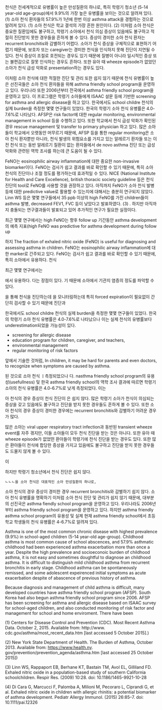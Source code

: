   천식은 전세계적으로 유병률이 높은 만성질환의 하나로, 특히 학령기 청소년 (5-14 year-old age-group)에서 9.9%의 가장 높은 유병률을 보이는 것으로 알려져 있다. (1)  소아 천식 환자들의 57.9%가 1년에 한번 이상 asthma attack을 경험하는 것으로 알려져 있다. (1)  소아 천식은 학교 결석의 가장 흔한 원인이다. (2)  이처럼 소아 천식은 중요한 질환임에도 불구하고, 학령기 소아에서 천식 의심 증상이 있음에도 불구하고 적절히 진단받지 못한 경우들을 흔하게 볼 수 있다. 증상이 경미한 소아 천식 환자는 recurrent bronchitis와 감별하기 어렵다. 소아가 천식 증상을 구체적으로 표현하기 어렵기 때문에, 보호자 또는 caregiver는 경미한 천식을 인식하지 못해 진단이 지연될 수 있다. 천식 증상이 조절로 호전되는 경우도 있기 때문에 질병이 아니라 일시적인 증상 또는 불편감으로 잘못 인식하는 경우도 흔하다. 또한 유아 때 wheeze episode가 없었던 소아가 천식 급성 악화로 presentation하는 경우도 있다. 
  
  이처럼 소아 천식에 대한 적절한 진단 및 관리 또한 쉽지 않기 때문에 천식 유병률이 높은 선진국들은 소아 천식 환자들을 위해 asthma friendly school program을 운영하고 있다. 우리나라 또한 2006년부터 전국에서 asthma friendly school program을 운영하고 있다. 이 프로그램은 학령기 소아들에게 ISAAC 설문 등에 기반한 screening for asthma and allergic disease을 하고 있다.  한국에서도 school childre 천식의 실제 burden을 측정한 몇몇 연구들이 있었다. 한국의 학령기 소아 천식 유병률은 4.0-7.6%로 나타났다. AFSP은 risk factor에 대한 regular monitoring, environmental management in school 등을 수행하고 있다. 또한 학교에서 천식 급성 악화가 확인된 경우 rescue management 및 transfer to primary physician 하고 있다. 많은 소아들이 학교에서 오랫동안 머무르기 때문에, AFSP 등을 통한 regular monitoring은 소아 천식 환자뿐만 아니라, 천식 발생의 위험요소를 가지고 있는 알레르기 환자들 또는 이전 천식 또는 동반 알레르기 질환이 없는 환자들에서 de novo asthma 진단 또는 급성 악화와 관련된 역학 조사를 하는데 큰 도움이 될 수 있다. 
    
FeNO는 eosinophilic airway inflammation에 대한 중요한 non-invasive biomarker이다. FeNO는 검사가 쉽고 결과를 바로 확인할 수 있기 때문에, 특히 소아 천식의 진단이나 조절 정도를 평가하는데 효과적일 수 있다. NICE (National Institute for Health and Care Excellence), british thoracic society guideline 등은 천식 진단의 tool로 FeNO를 사용할 것을 권장하고 있다. 아직까지 FeNO가 소아 천식 발병 등에 대한 predictive value로 활용할 수 있는지에 대해서는 충분히 연구되지 않았다. Linn WS 등은 몇몇 연구들에서 35 ppb 이상의 high FeNO를 가진 children들이 asthma 발병, decreased FEV1, FVC 등이 낮았다고 발표하였다. (3) . 하지만 아직까지 충돌되는 연구결과들이 발표되고 있어 추가적인 연구가 필요한 실정이다. 



최근 몇몇 연구에서는 high FeNO는 향후 follow up 기간동안 asthma development의 예측 지표(high FeNO was predictive for asthma development during follow up 

하지
The fraction of exhaled nitric oxide (FeNO) is useful for diagnosing and assessing asthma in children. FeNO는 eosinophilic airway inflammation에 대한 marker로 간주되고 있다. FeNO는 검사가 쉽고 결과를 바로 확인할 수 있기 때문에, 특히 소아에서 유용하다. 천식
  
  
최근 몇몇 연구에서는 

  에서 유용하다. 
  다는 장점이 있다. 
  기 때문에 소아에서 기관지 염증의 정도를 파악할 수 있다. 
  
  을 통해 천식을 진단하는데 을 모니터링하는데 특히 forced expiration이 필요없이 간단히 검사할 수 있기 때문에  진단과 
  
  한국에서도 school childre 천식의 실제 burden을 측정한 몇몇 연구들이 있었다. 한국의 학령기 소아 천식 유병률은 4.0-7.6%로 나타났으나 이는 실제 천식의 유병률보다 underestimation되었을 가능성이 있다. 
  
  - screening for allergic disease
  - education program for children, caregiver, and teachers, 
  - environmental management 
  - regular monitoring of risk factors
  
  
  앞에서 기술한 것처럼, In children, it may be hard for parents and even doctors, to recognize when symptoms are caused by asthma. 
  
  된 것으로 소아 천식 ㅣ측정되었으나 다. nasthma friendly school program의 유용성(usefullness) 및 한국 asthma friendly school의 역학 조사 결과에 따르면 학령기 소아의 천식 유병률은 4.0-6.7%로 낮게 측정되었다. 이는 
  
  
  
  아 천식의 경우 증상이  천식 진단이 은 쉽지 않다. 많은 학령기 소아가 천식이 의심되는 증상을 갖고 있음에도 불구하고 진단을 받지 못한 경우들도 흔하게 볼 수 있다. 또한 소아 천식의 경우 증상이 경미한 경우에는 recurrent bronchitis와 감별하기 어려운 경우가 많다. 
  
  많은 소아는 viral upper respiratory tract infection과 동반된 transient wheeze event를 자주 겪지만, 이들 소아들이 모두 천식 진단을 받는 것은 아니다. 또한 유아 때 wheeze episode가 없었떤 환아들이 학령기에 천식 진단을 받는 경우도 있다. 또한 많은 환아들이 천식에 합당한 증상을 가지고 있음에도 불구하고 진단을 받지 못한 경우들도 드물지 않게 볼 수 있다. 
  
  
  이 
  
  하지만 학령기 청소년에서 천식 진단은 쉽지 않다. 
    
    ㄴㄴㄴ을 소아 천식은 대표적인 소아 만성질환의 하나로, 
  소아 천식의 경우 증상이 경미한 경우 recurrent bronchitis와 감별하기 쉽지 않다. 
  소아 천식 유병률을 명확하기 
  이처럼 소아 천식 진단 및 관리가 쉽지 않기 때문에, 대부분의 선진국은 asthma fiendly school program을 운영하고 있다. 
  우리나라도 2006년부터 asthma friendly school program을 운영하고 있다. 
  하지만 asthma friendly asthma school program의 유용성 및 실제 
  현재 asthma friendly school에서 초등학교 학생들의 천식 유병률은 4-6.7%로 알려져 있다.  
  
  
  
   
  
  
Asthma is one of the most common chronic disease with highest prevalence (9.9%) in school-aged children (5-14 year-old age-group).   Childhood asthma is most common cause of school abscences, and 57.9% asthmatic childhood had been experienced asthma exacerbation more than once a year. Despite the high prevalence and socioeconoic burden of childhood asthma, it is not easy and sometimes doughtful to diagnose an childhood asthma. It is difficult to distinguish mild childhood asthma from recurrent bronchitis in early stage. Childhood asthma can be spontaneously remissed, and some adolescent expeirenced initial symptoms as acute exacerbation despite of abascence of previous history of asthma. 

Because diagnosis and management of child asthma is difficult, many developed countries have asthma friendly school program (AFSP). South Korea had also begun asthma friendly school program since 2006. AFSP has been screening for asthma and allergic disease based on ISAAC survey for school-aged children, and also conducted monitoring of risk factor and management for school and home enviroment. There have been 

  
  
  
  
  
  
  
  
  
  
  
  
  
  
  
  
  
  
  

 (1) Centers for Disease Control and Prevention (CDC). Most Recent Asthma Data. October 2, 2015. Available from: http://www. cdc.gov/asthma/most_recent_data.htm [last accessed 5 October 2015].)
 
 (2) New York State Department of Health. The Burden of Asthma, October 2013. Available from: https://www.health.ny. gov/prevention/prevention_agenda/asthma.htm [last accessed 25 October 2015])

 (3) Linn WS, Rappaport EB, Berhane KT, Bastain TM, Avol EL, Gilliland FD. Exhaled nitric oxide in a population-based study of southern California schoolchildren. Respir Res. (2009) 10:28. doi: 10.1186/1465-9921-10-28

 (4) Di Cara G, Marcucci F, Palomba A, Milioni M, Pecoraro L, Ciprandi G, et al. Exhaled nitric oxide in children with allergic rhinitis: a potential biomarker of asthma development. Pediatr Allergy Immunol. (2015) 26:85–7. doi: 10.1111/pai.12326
